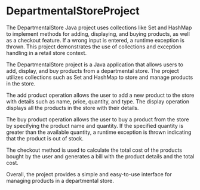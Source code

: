 # DepartmentalStoreProject
The DepartmentalStore Java project uses collections like Set and HashMap to implement methods for adding, displaying, and buying products, as well as a checkout feature. If a wrong input is entered, a runtime exception is thrown. This project demonstrates the use of collections and exception handling in a retail store context.

The DepartmentalStore project is a Java application that allows users to add, display, and buy products from a departmental store. The project utilizes collections such as Set and HashMap to store and manage products in the store.

The add product operation allows the user to add a new product to the store with details such as name, price, quantity, and type. The display operation displays all the products in the store with their details.

The buy product operation allows the user to buy a product from the store by specifying the product name and quantity. If the specified quantity is greater than the available quantity, a runtime exception is thrown indicating that the product is out of stock.

The checkout method is used to calculate the total cost of the products bought by the user and generates a bill with the product details and the total cost.

Overall, the project provides a simple and easy-to-use interface for managing products in a departmental store.
